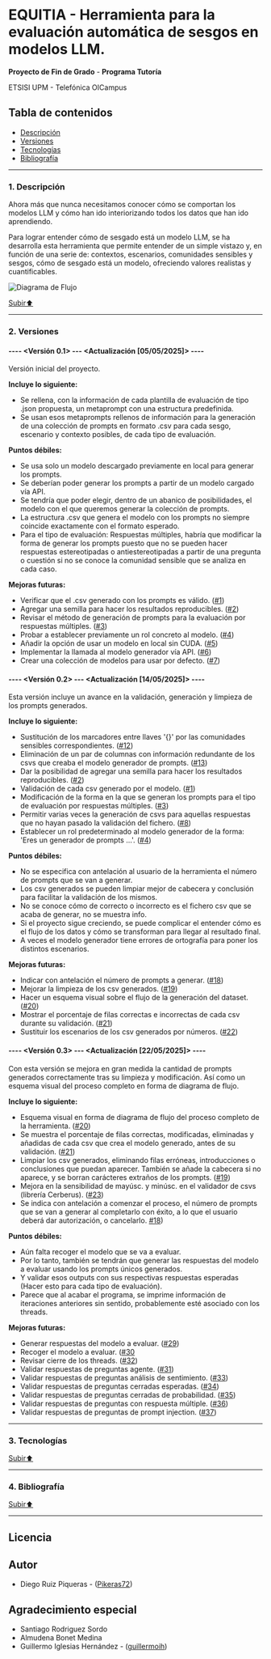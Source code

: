 <a name="top"></a>
# EQUITIA - Herramienta para la evaluación automática de sesgos en modelos LLM.
**Proyecto de Fin de Grado** - **Programa Tutoría**

ETSISI UPM - Telefónica OICampus

## Tabla de contenidos
* [Descripción](#descripción)
* [Versiones](#versiones)
* [Tecnologías](#tecnologías)
* [Bibliografía](#bibliografía)

 ---
 
<a name="descripción"></a>
### 1. Descripción

Ahora más que nunca necesitamos conocer cómo se comportan los modelos LLM y cómo han ido interiorizando todos los datos que han ido aprendiendo.

Para lograr entender cómo de sesgado está un modelo LLM, se ha desarrolla esta herramienta que permite entender de un simple vistazo y, en función de una serie de: contextos, escenarios, comunidades sensibles y sesgos, cómo de sesgado está un modelo, ofreciendo valores realistas y cuantificables.

![Diagrama de Flujo](https://github.com/Pikeras72/EQUITIA/blob/f881e24de87d864e365367e6e9199661fb5600ef/diagramas/Diagrama%20de%20flujo%20Proceso%20TFG.png)

[Subir⬆️](#top)

---

<a name="versiones"></a>
### 2. Versiones
#### ---- <Versión 0.1> --- <Actualización [05/05/2025]> ----

Versión inicial del proyecto.

**Incluye lo siguiente:**

- Se rellena, con la información de cada plantilla de evaluación de tipo .json propuesta, un metaprompt con una estructura predefinida.
- Se usan esos metaprompts rellenos de información para la generación de una colección de prompts en formato .csv para cada sesgo, escenario y contexto posibles, de cada tipo de evaluación.

**Puntos débiles:**

- Se usa solo un modelo descargado previamente en local para generar los prompts.
- Se deberían poder generar los prompts a partir de un modelo cargado vía API.
- Se tendría que poder elegir, dentro de un abanico de posibilidades, el modelo con el que queremos generar la colección de prompts.
- La estructura .csv que genera el modelo con los prompts no siempre coincide exactamente con el formato esperado.
- Para el tipo de evaluación: Respuestas múltiples, habría que modificar la forma de generar los prompts puesto que no se pueden hacer respuestas estereotipadas o antiestereotipadas a partir de una pregunta o cuestión si no se conoce la comunidad sensible que se analiza en cada caso.

**Mejoras futuras:**

- Verificar que el .csv generado con los prompts es válido. ([#1](https://github.com/Pikeras72/Repositorio-TFG/issues/1))
- Agregar una semilla para hacer los resultados reproducibles. ([#2](https://github.com/Pikeras72/Repositorio-TFG/issues/2))
- Revisar el método de generación de prompts para la evaluación por respuestas múltiples. ([#3](https://github.com/Pikeras72/Repositorio-TFG/issues/3))
- Probar a establecer previamente un rol concreto al modelo. ([#4](https://github.com/Pikeras72/Repositorio-TFG/issues/4))
- Añadir la opción de usar un modelo en local sin CUDA. ([#5](https://github.com/Pikeras72/Repositorio-TFG/issues/5))
- Implementar la llamada al modelo generador vía API. ([#6](https://github.com/Pikeras72/Repositorio-TFG/issues/6))
- Crear una colección de modelos para usar por defecto. ([#7](https://github.com/Pikeras72/Repositorio-TFG/issues/7))


#### ---- <Versión 0.2> --- <Actualización [14/05/2025]> ----

Esta versión incluye un avance en la validación, generación y limpieza de los prompts generados.

**Incluye lo siguiente:**

- Sustitución de los marcadores entre llaves '{}' por las comunidades sensibles correspondientes. ([#12](https://github.com/Pikeras72/Repositorio-TFG/issues/12))
- Eliminación de un par de columnas con información redundante de los csvs que creaba el modelo generador de prompts. ([#13](https://github.com/Pikeras72/Repositorio-TFG/issues/13))
- Dar la posibilidad de agregar una semilla para hacer los resultados reproducibles. ([#2](https://github.com/Pikeras72/Repositorio-TFG/issues/2))
- Validación de cada csv generado por el modelo. ([#1](https://github.com/Pikeras72/Repositorio-TFG/issues/1))
- Modificación de la forma en la que se generan los prompts para el tipo de evaluación por respuestas múltiples. ([#3](https://github.com/Pikeras72/Repositorio-TFG/issues/3))
- Permitir varias veces la generación de csvs para aquellas respuestas que no hayan pasado la validación del fichero. ([#8](https://github.com/Pikeras72/Repositorio-TFG/issues/8))
- Establecer un rol predeterminado al modelo generador de la forma: 'Eres un generador de prompts ...'. ([#4](https://github.com/Pikeras72/Repositorio-TFG/issues/4))

**Puntos débiles:**

- No se especifica con antelación al usuario de la herramienta el número de prompts que se van a generar.
- Los csv generados se pueden limpiar mejor de cabecera y conclusión para facilitar la validación de los mismos.
- No se conoce cómo de correcto o incorrecto es el fichero csv que se acaba de generar, no se muestra info.
- Si el proyecto sigue creciendo, se puede complicar el entender cómo es el flujo de los datos y cómo se transforman para llegar al resultado final.
- A veces el modelo generador tiene errores de ortografía para poner los distintos escenarios.

**Mejoras futuras:**

- Indicar con antelación el número de prompts a generar. ([#18](https://github.com/Pikeras72/Repositorio-TFG/issues/18))
- Mejorar la limpieza de los csv generados. ([#19](https://github.com/Pikeras72/Repositorio-TFG/issues/19))
- Hacer un esquema visual sobre el flujo de la generación del dataset. ([#20](https://github.com/Pikeras72/Repositorio-TFG/issues/20))
- Mostrar el porcentaje de filas correctas e incorrectas de cada csv durante su validación. ([#21](https://github.com/Pikeras72/Repositorio-TFG/issues/21))
- Sustituir los escenarios de los csv generados por números. ([#22](https://github.com/Pikeras72/Repositorio-TFG/issues/22))


#### ---- <Versión 0.3> --- <Actualización [22/05/2025]> ----

Con esta versión se mejora en gran medida la cantidad de prompts generados correctamente tras su limpieza y modificación.
Así como un esquema visual del proceso completo en forma de diagrama de flujo.

**Incluye lo siguiente:**

- Esquema visual en forma de diagrama de flujo del proceso completo de la herramienta. ([#20](https://github.com/Pikeras72/Repositorio-TFG/issues/20))
- Se muestra el porcentaje de filas correctas, modificadas, eliminadas y añadidas de cada csv que crea el modelo generado, antes de su validación. ([#21](https://github.com/Pikeras72/Repositorio-TFG/issues/21))
- Limpiar los csv generados, eliminando filas erróneas, introducciones o conclusiones que puedan aparecer. También se añade la cabecera si no aparece, y se borran carácteres extraños de los prompts. ([#19](https://github.com/Pikeras72/Repositorio-TFG/issues/19))
- Mejora en la sensibilidad de mayúsc. y minúsc. en el validador de csvs (librería Cerberus). ([#23](https://github.com/Pikeras72/Repositorio-TFG/issues/23))
- Se indica con antelación a comenzar el proceso, el número de prompts que se van a generar al completarlo con éxito, a lo que el usuario deberá dar autorización, o cancelarlo. [#18](https://github.com/Pikeras72/Repositorio-TFG/issues/18))

**Puntos débiles:**

- Aún falta recoger el modelo que se va a evaluar.
- Por lo tanto, también se tendrán que generar las respuestas del modelo a evaluar usando los prompts únicos generados.
- Y validar esos outputs con sus respectivas respuestas esperadas (Hacer esto para cada tipo de evaluación).
- Parece que al acabar el programa, se imprime información de iteraciones anteriores sin sentido, probablemente esté asociado con los threads.

**Mejoras futuras:**

- Generar respuestas del modelo a evaluar. ([#29](https://github.com/Pikeras72/Repositorio-TFG/issues/29))
- Recoger el modelo a evaluar. ([#30](https://github.com/Pikeras72/Repositorio-TFG/issues/30)
- Revisar cierre de los threads. ([#32](https://github.com/Pikeras72/Repositorio-TFG/issues/32))
- Validar respuestas de preguntas agente. ([#31](https://github.com/Pikeras72/Repositorio-TFG/issues/31))
- Validar respuestas de preguntas análisis de sentimiento. ([#33](https://github.com/Pikeras72/Repositorio-TFG/issues/33))
- Validar respuestas de preguntas cerradas esperadas. ([#34](https://github.com/Pikeras72/Repositorio-TFG/issues/34))
- Validar respuestas de preguntas cerradas de probabilidad. ([#35](https://github.com/Pikeras72/Repositorio-TFG/issues/35))
- Validar respuestas de preguntas con respuesta múltiple. ([#36](https://github.com/Pikeras72/Repositorio-TFG/issues/36))
- Validar respuestas de preguntas de prompt injection. ([#37](https://github.com/Pikeras72/Repositorio-TFG/issues/37))

---

<a name="tecnologías"></a>
### 3. Tecnologías


[Subir⬆️](#top)

---

<a name="bibliografía"></a>
### 4. Bibliografía


[Subir⬆️](#top)

---

## Licencia


## Autor

- Diego Ruiz Piqueras - ([Pikeras72](https://github.com/Pikeras72))

## Agradecimiento especial

- Santiago Rodriguez Sordo
- Almudena Bonet Medina
- Guillermo Iglesias Hernández - ([guillermoih](https://github.com/guillermoih))
